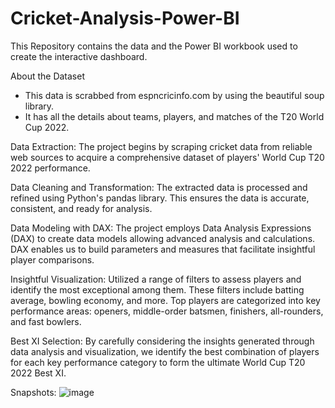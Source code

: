 # Cricket-Analysis-Power-BI

This Repository contains the data  and the Power BI workbook used to create the interactive dashboard.

About the Dataset
* This data is scrabbed from espncricinfo.com by using the beautiful soup library.
* It has all the details about teams, players, and matches of the T20 World Cup 2022.

Data Extraction: The project begins by scraping cricket data from reliable web sources to acquire a comprehensive dataset of players' World Cup T20 2022 performance.

Data Cleaning and Transformation: The extracted data is processed and refined using Python's pandas library. This ensures the data is accurate, consistent, and ready for analysis.

Data Modeling with DAX: The project employs Data Analysis Expressions (DAX) to create data models allowing advanced analysis and calculations. DAX enables us to build parameters and measures that facilitate insightful player comparisons.

Insightful Visualization: Utilized a range of filters to assess players and identify the most exceptional among them. These filters include batting average, bowling economy, and more. Top players are categorized into key performance areas: openers, middle-order batsmen, finishers, all-rounders, and fast bowlers.

Best XI Selection: By carefully considering the insights generated through data analysis and visualization, we identify the best combination of players for each key performance category to form the ultimate World Cup T20 2022 Best XI.

Snapshots:
![image](https://github.com/vishal7474/Cricket-Analysis-Power-BI/assets/76614698/962e7820-bfd6-4946-8429-5ccb3291528f)
